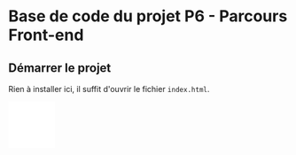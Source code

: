 # Base de code du projet P6 - Parcours Front-end

## Démarrer le projet

Rien à installer ici, il suffit d'ouvrir le fichier `index.html`.

<div id="light_modal">
    <div class="light_modal_content">
      <img class="close" src="assets/icons/close.svg" onclick="closeLightModal()" />
      <div class="light_modal_slide">
        <i class="fa-solid fa-chevron-left"></i>
        <div id="light_modal_picture">
        </div>
        <i class="fa-solid fa-chevron-right"></i>
      </div>
      <span class="titre"></span>
    </div>
  </div>